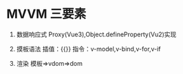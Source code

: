 # MVVM 三要素

1. 数据响应式
   Proxy(Vue3),Object.defineProperty(Vu2)实现
2. 摸板语法
   插值：{{}}
   指令：v-model,v-bind,v-for,v-if

3. 渲染
   模板=>vdom=>dom
